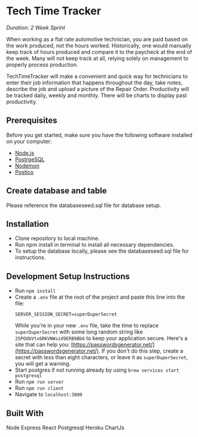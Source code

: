 # Tech Time Tracker

_Duration: 2 Week Sprint_

When working as a flat rate automotive technician,  you are paid based on the work produced, not the hours worked. Historically, one would manually keep track of hours produced and compare it to the paycheck at the end of the week. Many will not keep track at all, relying solely on management  to properly process production.

TechTimeTracker will make a convenient and quick way for technicians to enter their job information that happens throughout the day, take notes, describe the job and upload a picture of the Repair Order. Productivity will be tracked daily, weekly and monthly. There will be charts to display past productivity.


## Prerequisites

Before you get started, make sure you have the following software installed on your computer:

- [Node.js](https://nodejs.org/en/)
- [PostrgeSQL](https://www.postgresql.org/)
- [Nodemon](https://nodemon.io/)
- [Postico](https://eggerapps.at/postico/)

## Create database and table

Please reference the databaseseed.sql file for database setup.

## Installation

- Clone repository to local machine.
- Run npm install in terminal to install all necessary dependencies.
- To setup the database locally, please see the databaseseed.sql file for instructions.

## Development Setup Instructions

- Run `npm install`
- Create a `.env` file at the root of the project and paste this line into the file:
  ```
  SERVER_SESSION_SECRET=superDuperSecret
  ```
  While you're in your new `.env` file, take the time to replace `superDuperSecret` with some long random string like `25POUbVtx6RKVNWszd9ERB9Bb6` to keep your application secure. Here's a site that can help you: [https://passwordsgenerator.net/](https://passwordsgenerator.net/). If you don't do this step, create a secret with less than eight characters, or leave it as `superDuperSecret`, you will get a warning.
- Start postgres if not running already by using `brew services start postgresql`
- Run `npm run server`
- Run `npm run client`
- Navigate to `localhost:3000`

## Built With
Node
Express
React
Postgresql
Heroku
ChartJs
